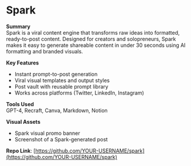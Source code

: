 # Spark

**Summary**  
Spark is a viral content engine that transforms raw ideas into formatted, ready-to-post content. Designed for creators and solopreneurs, Spark makes it easy to generate shareable content in under 30 seconds using AI formatting and branded visuals.

**Key Features**
- Instant prompt-to-post generation
- Viral visual templates and output styles
- Post vault with reusable prompt library
- Works across platforms (Twitter, LinkedIn, Instagram)

**Tools Used**  
GPT-4, Recraft, Canva, Markdown, Notion

**Visual Assets**
- Spark visual promo banner  
- Screenshot of a Spark-generated post

**Repo Link**: [https://github.com/YOUR-USERNAME/spark](https://github.com/YOUR-USERNAME/spark)